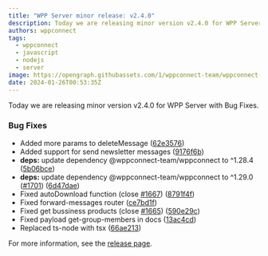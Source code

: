 ```yaml
---
title: "WPP Server minor release: v2.4.0"
description: Today we are releasing minor version v2.4.0 for WPP Server with Bug Fixes.
authors: wppconnect
tags:
  - wppconnect
  - javascript
  - nodejs
  - server
image: https://opengraph.githubassets.com/1/wppconnect-team/wppconnect-server/releases/tag/v2.4.0
date: 2024-01-26T00:53:35Z
---
```


Today we are releasing minor version v2.4.0 for WPP Server with Bug Fixes.

<!--truncate-->

### Bug Fixes

* Added more params to deleteMessage ([62e3576](https://github.com/wppconnect-team/wppconnect-server/commit/62e3576f76bff3a6688c84850267df1ba29151b2))
* Added support for send newsletter messages ([9176f6b](https://github.com/wppconnect-team/wppconnect-server/commit/9176f6bd5c81245ce4add4e333618fb96d91fad1))
* **deps:** update dependency @wppconnect-team/wppconnect to ^1.28.4 ([5b06bce](https://github.com/wppconnect-team/wppconnect-server/commit/5b06bce0b7322786e5433ade96697543c6da30ca))
* **deps:** update dependency @wppconnect-team/wppconnect to ^1.29.0 ([#1701](https://github.com/wppconnect-team/wppconnect-server/issues/1701)) ([6d47dae](https://github.com/wppconnect-team/wppconnect-server/commit/6d47daebc15bb010021086176dee96fa942feacf))
* Fixed autoDownload function (close [#1667](https://github.com/wppconnect-team/wppconnect-server/issues/1667)) ([8791f4f](https://github.com/wppconnect-team/wppconnect-server/commit/8791f4ff6b8829dbf9e4d6b03c7ba1450a9716fd))
* Fixed forward-messages router ([ce7bd1f](https://github.com/wppconnect-team/wppconnect-server/commit/ce7bd1f2a1f4ce2b837d02939159b6ef85bd6775))
* Fixed get bussiness products (close [#1665](https://github.com/wppconnect-team/wppconnect-server/issues/1665)) ([590e29c](https://github.com/wppconnect-team/wppconnect-server/commit/590e29c0ea8f9f976093845b80539617710a9f55))
* Fixed payload get-group-members in docs ([13ac4cd](https://github.com/wppconnect-team/wppconnect-server/commit/13ac4cd30260eb4d3b3eafb1a90ef1947a0dd85a))
* Replaced ts-node with tsx ([66ae213](https://github.com/wppconnect-team/wppconnect-server/commit/66ae213adab5cc6aeeab77e6ee422e2ad9ee0c22))

For more information, see the [release page](https://github.com/wppconnect-team/wppconnect-server/releases/tag/v2.4.0).
